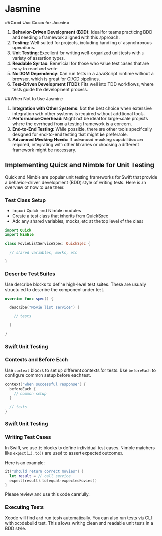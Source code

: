 # Jasmine

##Good Use Cases for Jasmine

1. **Behavior-Driven Development (BDD)**: Ideal for teams practicing BDD and needing a framework aligned with this approach.
2. **Testing**: Well-suited for projects, including handling of asynchronous operations.
3. **Unit Testing**: Excellent for writing well-organized unit tests with a variety of assertion types.
4. **Readable Syntax**: Beneficial for those who value test cases that are easy to read and write.
5. **No DOM Dependency**: Can run tests in a JavaScript runtime without a browser, which is great for CI/CD pipelines.
6. **Test-Driven Development (TDD)**: Fits well into TDD workflows, where tests guide the development process.

##When Not to Use Jasmine

1. **Integration with Other Systems**: Not the best choice when extensive integration with other systems is required without additional tools.
2. **Performance Overhead**: Might not be ideal for large-scale projects where the overhead from a testing framework is a concern.
3. **End-to-End Testing**: While possible, there are other tools specifically designed for end-to-end testing that might be preferable.
4. **Advanced Mocking Needs**: If advanced mocking capabilities are required, integrating with other libraries or choosing a different framework might be necessary.

## Implementing Quick and Nimble for Unit Testing

Quick and Nimble are popular unit testing frameworks for Swift that provide a behavior-driven development (BDD) style of writing tests. Here is an overview of how to use them:

### Test Class Setup

- Import Quick and Nimble modules
- Create a test class that inherits from QuickSpec
- Add any shared variables, mocks, etc at the top level of the class

```swift
import Quick
import Nimble

class MovieListServiceSpec: QuickSpec {

  // shared variables, mocks, etc

}
```

### Describe Test Suites

Use describe blocks to define high-level test suites. These are usually structured to describe the component under test.

```swift
override func spec() {

  describe("Movie list service") {

    // tests

  }

}
```

### Swift Unit Testing  
### Contexts and Before Each

Use `context` blocks to set up different contexts for tests. Use `beforeEach` to configure common setup before each test.

```swift
context("when successful response") {
  beforeEach {
    // common setup 
  }

  // tests
}
```

### Swift Unit Testing  
### Writing Test Cases

In Swift, we use `it` blocks to define individual test cases. Nimble matchers like `expect(…).to()` are used to assert expected outcomes.

Here is an example:

```swift
it("should return correct movies") {
  let result = // call service  
  expect(result).to(equal(expectedMovies)) 
}
```

Please review and use this code carefully.

### Executing Tests
Xcode will find and run tests automatically. You can also run tests via CLI with xcodebuild test. This allows writing clean and readable unit tests in a BDD style.
